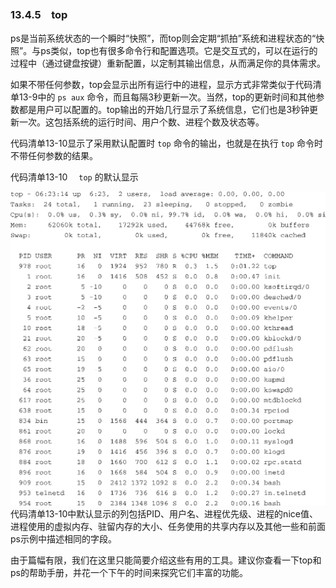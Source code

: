 ### 13.4.5　top

ps是当前系统状态的一个瞬时“快照”，而top则会定期“抓拍”系统和进程状态的“快照”。与ps类似，top也有很多命令行和配置选项。它是交互式的，可以在运行的过程中（通过键盘按键）重新配置，以定制其输出信息，从而满足你的具体需求。

如果不带任何参数，top会显示出所有运行中的进程，显示方式非常类似于代码清单13-9中的 `ps aux` 命令，而且每隔3秒更新一次。当然，top的更新时间和其他参数都是用户可以配置的。top输出的开始几行显示了系统信息，它们也是3秒钟更新一次。这包括系统的运行时间、用户个数、进程个数及状态等。

代码清单13-10显示了采用默认配置时 `top` 命令的输出，也就是在执行 `top` 命令时不带任何参数的结果。

代码清单13-10　 `top` 的默认显示



![352.png](../images/352.png)
代码清单13-10中默认显示的列包括PID、用户名、进程优先级、进程的nice值、进程使用的虚拟内存、驻留内存的大小、任务使用的共享内存以及其他一些和前面ps示例中描述相同的字段。

由于篇幅有限，我们在这里只能简要介绍这些有用的工具。建议你查看一下top和ps的帮助手册，并花一个下午的时间来探究它们丰富的功能。

